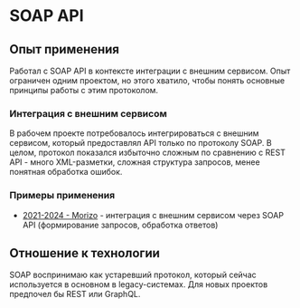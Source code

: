 # SOAP API

## Опыт применения

Работал с SOAP API в контексте интеграции с внешним сервисом. Опыт ограничен одним проектом, но этого хватило, чтобы понять основные принципы работы с этим протоколом.

### Интеграция с внешним сервисом

В рабочем проекте потребовалось интегрироваться с внешним сервисом, который предоставлял API только по протоколу SOAP. В целом, протокол показался избыточно сложным по сравнению с REST API - много XML-разметки, сложная структура запросов, менее понятная обработка ошибок.

### Примеры применения

- [2021-2024 - Morizo](../../experience/work/dev/2021-2024%20-%20Morizo.md) - интеграция с внешним сервисом через SOAP API (формирование запросов, обработка ответов)

## Отношение к технологии

SOAP воспринимаю как устаревший протокол, который сейчас используется в основном в legacy-системах. Для новых проектов предпочел бы REST или GraphQL. 
